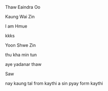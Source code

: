 Thaw Eaindra Oo

Kaung Wai Zin

I am Hmue

kkks

Yoon Shwe Zin

thu kha min tun

aye yadanar thaw

Saw

nay kaung tal from kaythi
a sin pyay form kaythi
